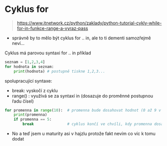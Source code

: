 # Cyklus for
> https://www.itnetwork.cz/python/zaklady/python-tutorial-cykly-while-for-in-funkce-range-a-vyraz-pass
* správně by to mělo být cyklus for .. in, ale to ti dementi samozřejmě neví...

Cyklus má parovou syntaxi for .. in 
příklad 
```python
seznam = [1,2,3,4]
for hodnota in seznam:
    print(hodnota) # postupně tiskne 1,2,3...
```

spolupracující syntaxe:
- break: vyskočí z cyklu  
- range() : využívá se za syntaxí in (dosazuje do proměnné postupnou řadu čísel)

```python
for promenna in range(10):  # promenna bude dosahovat hodnot (0 až 9 v celých číslech)
    print(promenna)
    if promenna == 5:
        break               # cyklus končí ve chvíli, kdy promenna dosáhne hodnoty 5
```

* No a teď jsem u maturity asi v hajzlu protože fakt nevím co víc k tomu dodat